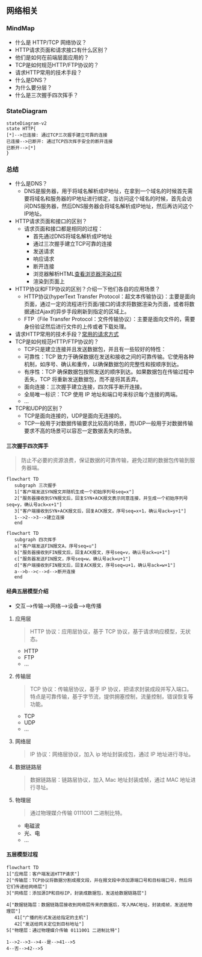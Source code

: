 ## 网络相关

### MindMap

- 什么是 HTTP/TCP 网络协议？
- HTTP请求页面和请求接口有什么区别？
- 他们是如何在前端层面应用的？
- TCP是如何规范HTTP/FTP协议的？
- 请求HTTP常用的技术手段？
- 什么是DNS？
- 为什么要分层？
- 什么是三次握手四次挥手？

### StateDiagram

```mermaid
stateDiagram-v2
state HTTP{
[*]-->已连接: 通过TCP三次握手建立可靠的连接
已连接-->已断开: 通过TCP四次挥手安全的断开连接
已断开-->[*]
}

```



### 总结
- 什么是DNS？
  - DNS是服务器，用于将域名解析成IP地址，在拿到一个域名的时候首先需要将域名和服务器的IP地址进行绑定，当访问这个域名的时候，首先会访问DNS服务器，然后DNS服务器会将域名解析成IP地址，然后再访问这个IP地址。
- HTTP请求页面和接口的区别？
  - 请求页面和接口都是相同的过程：
    - 首先通过DNS将域名解析成IP地址
    - 通过三次握手建立TCP可靠的连接
    - 发送请求
    - 响应请求
    - 断开连接
    - 浏览器解析HTML[查看浏览器渲染过程](../02_HTML/[⭐⭐⭐⭐]-HTML.md#浏览器渲染过程)
    - 渲染到页面上
- HTTP协议和FTP协议的区别？介绍一下他们各自的应用场景？
  - HTTP协议(hyperText Transfer Protocol：超文本传输协议)：主要是面向页面，通过一定的流程进行页面/接口的请求将数据渲染为页面，或者将数据通过Ajax的异步手段刷新到指定的区域上。
  - FTP（File Transfer Protocol：文件传输协议）：主要是面向文件的，需要身份验证然后进行文件的上传或者下载处理。
- 请求HTTP常用的技术手段？[常用的请求方式](./[⭐⭐⭐⭐⭐]-HTTP请求.md#请求手段)
- TCP是如何规范HTTP/FTP协议的？
  - TCP只是建立连接并且发送数据包，并且有一些较好的特性：
  - 可靠性：TCP 致力于确保数据在发送和接收之间的可靠传输。它使用各种机制，如序号、确认和重传，以确保数据包的完整性和按顺序到达。
  - 有序性：TCP 确保数据包按照发送的顺序到达。如果数据包在传输过程中丢失，TCP 将重新发送数据包，而不是将其丢弃。
  - 面向连接：三次握手建立连接，四次挥手断开连接。 
  - 全局唯一标识：TCP 使用 IP 地址和端口号来标识每个连接的两端。
  - ...
- TCP和UDP的区别？
  - TCP是面向连接的，UDP是面向无连接的。
  - TCP一般用于对数据传输要求比较高的场景，而UDP一般用于对数据传输要求不高的场景可以容忍一定数据丢失的场景。


#### 三次握手四次挥手

> 防止不必要的资源浪费，保证数据的可靠传输，避免过期的数据包传输到服务器端。

```mermaid
flowchart TD
   subgraph 三次握手
   1["客户端发送SYN报文并随机生成一个初始序列号seq=x"]
   2["服务器接收到SYN报文后，回复SYN+ACK报文表示同意连接，并生成一个初始序列号seq=y，确认号ack=x+1"]
   3["客户端接收到SYN+ACK报文后，回复ACK报文，序号seq=x+1，确认号ack=y+1"]
   1-->2-->3-->建立连接
   end
```

```mermaid
flowchart TD
   subgraph 四次挥手
   a["客户端发送FIN报文A，序号seq=u"]
   b["服务器接收到FIN报文后，回复ACK报文，序号seq=v，确认号ack=u+1"]
   c["服务器发送FIN报文，序号seq=w，确认号ack=u+1"]
   d["客户端接收到FIN报文后，回复ACK报文，序号seq=u+1，确认号ack=w+1"]
   a-->b-->c-->d-->断开连接
   end
```

#### 经典五层模型介绍

- 交互-->传输-->网络-->设备-->电传播

1. 应用层

   > HTTP 协议：应用层协议，基于 TCP 协议，基于请求响应模型，无状态。

   - HTTP
   - FTP
   - ...

2. 传输层
   > TCP 协议：传输层协议，基于 IP 协议，把请求封装成段并写入端口。  
   > 特点是可靠传输，基于字节流，提供拥塞控制，流量控制，错误恢复等功能。
   - TCP
   - UDP
   - ...
3. 网络层
   > IP 协议：网络层协议，加入 ip 地址封装成包，通过 IP 地址进行寻址。
4. 数据链路层
   > 数据链路层：链路层协议，加入 Mac 地址封装成帧，通过 MAC 地址进行寻址。
5. 物理层

   > 通过物理媒介传输 0111001 二进制比特。

   - 电磁波
   - 光、电
   - ...

#### 五层模型过程

```mermaid
flowchart TD
1["应用层：客户端发送HTTP请求"]
2["传输层：TCP协议将数据分割成报文段，并在报文段中添加源端口号和目标端口号，然后将它们传递给网络层"]
3["网络层：添加源IP和目标IP，封装成数据包，发送给数据链路层"]

4["数据链路层：数据链路层接收到网络层传来的数据后，写入MAC地址，封装成帧，发送给物理层"]
   41["广播的形式发送给指定的主机"]
   42["发送给网关定位到目标地址"]
5["物理层：通过物理媒介传输 0111001 二进制比特"]

1-->2-->3-->4--是-->41-->5
4--否-->42-->5
```

